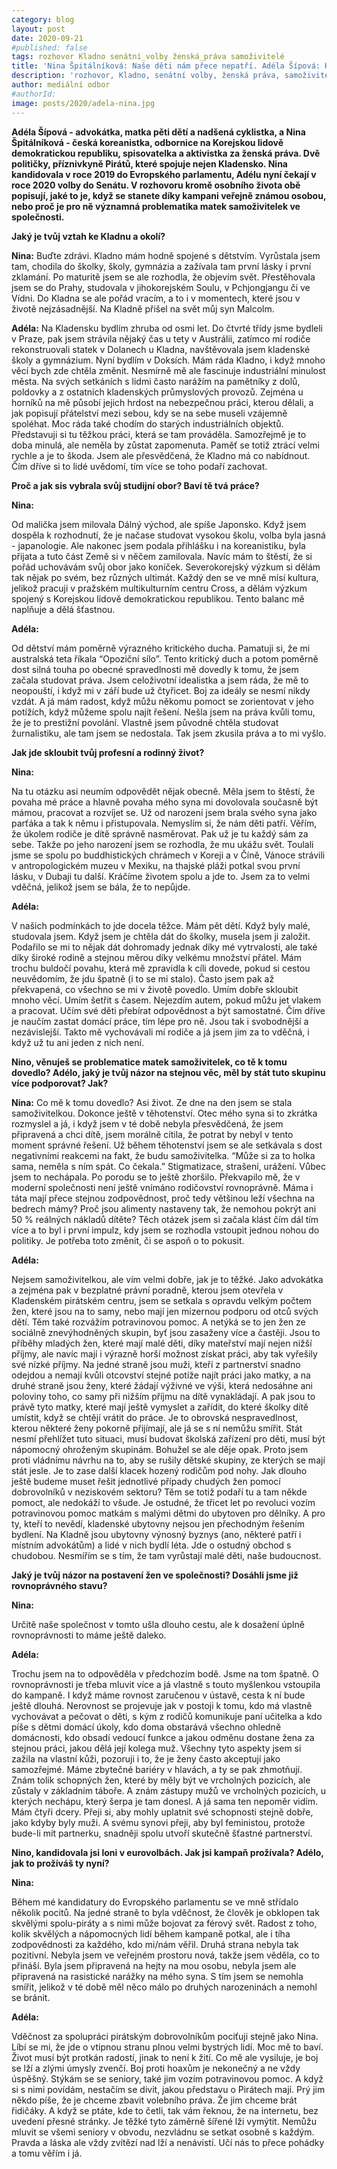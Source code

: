 ```yaml
---
category: blog
layout: post
date: 2020-09-21
#published: false
tags: rozhovor Kladno senátní_volby ženská_práva samoživitelé
title: 'Nina Špitálníková: Naše děti nám přece nepatří. Adéla Šípová: Kladno má stále co nabídnout'
description: 'rozhovor, Kladno, senátní volby, ženská práva, samoživitelé' 
author: mediální odbor
#authorId: 
image: posts/2020/adela-nina.jpg
---
```


**Adéla Šípová - advokátka, matka pěti dětí a nadšená cyklistka, a Nina Špitálníková - česká koreanistka, odbornice na Korejskou lidově demokratickou republiku, spisovatelka a aktivistka za ženská práva. Dvě političky, příznivkyně Pirátů, které spojuje nejen Kladensko. Nina kandidovala v roce 2019 do Evropského parlamentu, Adélu nyní čekají v roce 2020 volby do Senátu. V rozhovoru kromě osobního života obě popisují, jaké to je, když se stanete díky kampani veřejně známou osobou, nebo proč je pro ně významná problematika matek samoživitelek ve společnosti.**  

**Jaký je tvůj vztah ke Kladnu a okolí?** 

**Nina:**
Buďte zdrávi.
Kladno mám hodně spojené s dětstvím. Vyrůstala jsem tam, chodila do školky, školy, gymnázia a zažívala tam první lásky i první zklamání. Po maturitě jsem se ale rozhodla, že objevím svět. Přestěhovala jsem se do Prahy, studovala v jihokorejském Soulu, v Pchjongjangu či ve Vídni. Do Kladna se ale pořád vracím, a to i v momentech, které jsou v životě nejzásadnější. Na Kladně přišel na svět můj syn Malcolm.  

**Adéla:**
Na Kladensku bydlím zhruba od osmi let. Do čtvrté třídy jsme bydleli v Praze, pak jsem strávila nějaký čas u tety v Austrálii, zatímco mí rodiče rekonstruovali statek v Dolanech u Kladna, navštěvovala jsem kladenské školy a gymnázium. Nyní bydlím v Doksích. Mám ráda Kladno, i když mnoho věcí bych zde chtěla změnit. Nesmírně mě ale fascinuje industriální minulost města. Na svých setkáních s lidmi často narážím na pamětníky z dolů, poldovky a z ostatních kladenských průmyslových provozů. Zejména u horníků na mě působí jejich hrdost na nebezpečnou práci, kterou dělali, a jak popisují přátelství mezi sebou, kdy se na sebe museli vzájemně spoléhat. Moc ráda také chodím do starých industriálních objektů. Představuji si tu těžkou práci, která se tam prováděla. Samozřejmě je to doba minulá, ale neměla by zůstat zapomenuta. Paměť se totiž ztrácí velmi rychle a je to škoda. Jsem ale přesvědčená, že Kladno má co nabídnout. Čím dříve si to lidé uvědomí, tím více se toho podaří zachovat.

**Proč a jak sis vybrala svůj studijní obor? Baví tě tvá práce?** 

**Nina:**

Od malička jsem milovala Dálný východ, ale spíše Japonsko. Když jsem dospěla k rozhodnutí, že je načase studovat vysokou školu, volba byla jasná - japanologie. Ale nakonec jsem podala přihlášku i na koreanistiku, byla přijata a tuto část Země si v něčem zamilovala. Navíc mám to štěstí, že si pořád uchovávám svůj obor jako koníček. Severokorejský výzkum si dělám tak nějak po svém, bez různých ultimát.
Každý den se ve mně mísí kultura, jelikož pracuji v pražském multikulturním centru Cross, a dělám výzkum spojený s Korejskou lidově demokratickou republikou. Tento balanc mě naplňuje a dělá šťastnou.

**Adéla:**

Od dětství mám poměrně výrazného kritického ducha. Pamatuji si, že mi australská teta říkala “Opoziční sílo”. Tento kritický duch a potom poměrně dost silná touha po obecné spravedlnosti mě dovedly k tomu, že jsem začala studovat práva. Jsem celoživotní idealistka a jsem ráda, že mě to neopouští, i když mi v září bude už čtyřicet. Boj za ideály se nesmí nikdy vzdát. A já mám radost, když můžu někomu pomoct se zorientovat v jeho potížích, když můžeme spolu najít řešení. Nešla jsem na práva kvůli tomu, že je to prestižní povolání. Vlastně jsem původně chtěla studovat žurnalistiku, ale tam jsem se nedostala. Tak jsem zkusila práva a to mi vyšlo.

**Jak jde skloubit tvůj profesní a rodinný život?** 

**Nina:**

Na tu otázku asi neumím odpovědět nějak obecně. Měla jsem to štěstí, že povaha mé práce a hlavně povaha mého syna mi dovolovala současně být mámou, pracovat a rozvíjet se. Už od narození jsem brala svého syna jako parťáka a tak k němu i přistupovala. Nemyslím si, že nám děti patří. Věřím, že úkolem rodiče je dítě správně nasměrovat. Pak už je tu každý sám za sebe. Takže po jeho narození jsem se rozhodla, že mu ukážu svět. Toulali jsme se spolu po buddhistických chrámech v Koreji a v Číně, Vánoce strávili v antropologickém muzeu v Mexiku, na thajské pláži potkal svou první lásku, v Dubaji tu další. Kráčíme životem spolu a jde to. Jsem za to velmi vděčná, jelikož jsem se bála, že to nepůjde.

**Adéla:**

V našich podmínkách to jde docela těžce. Mám pět dětí. Když byly malé, studovala jsem. Když jsem je chtěla dát do školky, musela jsem ji založit. Podařilo se mi to nějak dát dohromady jednak díky mé vytrvalosti, ale také díky široké rodině a stejnou měrou díky velkému množství přátel. Mám trochu buldočí povahu, která mě zpravidla k cíli dovede, pokud si cestou neuvědomím, že jdu špatně (i to se mi stalo). Často jsem pak až překvapená, co všechno se mi v životě povedlo. Umím dobře skloubit mnoho věcí. Umím šetřit s časem. Nejezdím autem, pokud můžu jet vlakem a pracovat. Učím své děti přebírat odpovědnost a být samostatné. Čím dříve je naučím zastat domácí práce, tím lépe pro ně. Jsou tak i svobodnější a nezávislejší. Takto mě vychovávali mí rodiče a já jsem jim za to vděčná, i když už tu ani jeden z nich není.

**Nino, věnuješ se problematice matek samoživitelek, co tě k tomu dovedlo? Adélo, jaký je tvůj názor na stejnou věc, měl by stát tuto skupinu více podporovat? Jak?**

**Nina:** 
Co mě k tomu dovedlo? Asi život. Ze dne na den jsem se stala samoživitelkou. Dokonce ještě v těhotenství. Otec mého syna si to zkrátka rozmyslel a já, i když jsem v té době nebyla přesvědčená, že jsem připravená a chci dítě, jsem morálně cítila, že potrat by nebyl v tento moment správné řešení. Už během těhotenství jsem se ale setkávala s dost negativními reakcemi na fakt, že budu samoživitelka. “Může si za to holka sama, neměla s ním spát. Co čekala.” Stigmatizace, strašení, urážení. Vůbec jsem to nechápala. Po porodu se to ještě zhoršilo. Překvapilo mě, že v moderní společnosti není ještě vnímáno rodičovství rovnoprávně. Máma i táta mají přece stejnou zodpovědnost, proč tedy většinou leží všechna na bedrech mámy? Proč jsou alimenty nastaveny tak, že nemohou pokrýt ani 50 % reálných nákladů dítěte? Těch otázek jsem si začala klást čím dál tím více a to byl i první impulz, kdy jsem se rozhodla vstoupit jednou nohou do politiky. Je potřeba toto změnit, či se aspoň o to pokusit.

**Adéla:**

Nejsem samoživitelkou, ale vím velmi dobře, jak je to těžké. Jako advokátka a zejména pak v bezplatné právní poradně, kterou jsem otevřela v Kladenském pirátském centru, jsem se setkala s opravdu velkým počtem žen, které jsou na to samy, nebo mají jen mizernou podporu od otců svých dětí. Těm také rozvážím potravinovou pomoc. A netýká se to jen žen ze sociálně znevýhodněných skupin, byť jsou zasaženy více a častěji. Jsou to příběhy mladých žen, které mají malé děti, díky mateřství mají nejen nižší příjmy, ale navíc mají i výrazně horší možnost získat práci, aby tak vyřešily své nízké příjmy. Na jedné straně jsou muži, kteří z partnerství snadno odejdou a nemají kvůli otcovství stejné potíže najít práci jako matky, a na druhé straně jsou ženy, které žádají výživné ve výši, která nedosáhne ani poloviny toho, co samy při nižším příjmu na dítě vynakládají. A pak jsou to právě tyto matky, které mají ještě vymyslet a zařídit, do které školky dítě umístit, když se chtějí vrátit do práce. Je to obrovská nespravedlnost, kterou některé ženy pokorně přijímají, ale já se s ní nemůžu smířit. Stát nesmí přehlížet tuto situaci, musí budovat školská zařízení pro děti, musí být nápomocný ohroženým skupinám. Bohužel se ale děje opak. Proto jsem proti vládnímu návrhu na to, aby se rušily dětské skupiny, ze kterých se mají stát jesle. Je to zase další klacek hozený rodičům pod nohy. Jak dlouho ještě budeme muset řešit jednotlivé případy chudých žen pomocí dobrovolníků v neziskovém sektoru? Těm se totiž podaří tu a tam někde pomoct, ale nedokáží to všude. Je ostudné, že třicet let po revoluci vozím potravinovou pomoc matkám s malými dětmi do ubytoven pro dělníky. A pro ty, kteří to nevědí, kladenské ubytovny nejsou jen přechodným řešením bydlení. Na Kladně jsou ubytovny výnosný byznys (ano, některé patří i místním advokátům) a lidé v nich bydlí léta. Jde o ostudný obchod s chudobou. Nesmířím se s tím, že tam vyrůstají malé děti, naše budoucnost.

**Jaký je tvůj názor na postavení žen ve společnosti? Dosáhli jsme již rovnoprávného stavu?** 

**Nina:**

Určitě naše společnost v tomto ušla dlouho cestu, ale k dosažení úplně rovnoprávnosti to máme ještě daleko.

**Adéla:**

Trochu jsem na to odpověděla v předchozím bodě. Jsme na tom špatně. O rovnoprávnosti je třeba mluvit více a já vlastně s touto myšlenkou vstoupila do kampaně. I když máme rovnost zaručenou v ústavě, cesta k ní bude ještě dlouhá. Nerovnost se projevuje jak v postoji k tomu, kdo má vlastně vychovávat a pečovat o děti, s kým z rodičů komunikuje paní učitelka a kdo píše s dětmi domácí úkoly, kdo doma obstarává všechno ohledně domácnosti, kdo obsadí vedoucí funkce a jakou odměnu dostane žena za stejnou práci, jakou dělá její kolega muž. Všechny tyto aspekty jsem si zažila na vlastní kůži, pozoruji i to, že je ženy často akceptují jako samozřejmé. Máme zbytečné bariéry v hlavách, a ty se pak zhmotňují. Znám tolik schopných žen, které by měly být ve vrcholných pozicích, ale zůstaly v základním táboře. A znám zástupy mužů ve vrcholných pozicích, u kterých nechápu, který šerpa je tam donesl. A já sama ten nepoměr vidím. Mám čtyři dcery. Přeji si, aby mohly uplatnit své schopnosti stejně dobře, jako kdyby byly muži. A svému synovi přeji, aby byl feministou, protože bude-li mít partnerku, snadněji spolu utvoří skutečně šťastné partnerství.

**Nino, kandidovala jsi loni v eurovolbách. Jak jsi kampaň prožívala? Adélo, jak to prožíváš ty nyní?**

**Nina:**

Během mé kandidatury do Evropského parlamentu se ve mně střídalo několik pocitů. Na jedné straně to byla vděčnost, že člověk je obklopen tak skvělými spolu-piráty a s nimi může bojovat za férový svět. Radost z toho, kolik skvělých a nápomocných lidí během kampaně potkal, ale i tíha zodpovědnosti za každého, kdo mi/nám věřil. Druhá strana nebyla tak pozitivní. Nebyla jsem ve veřejném prostoru nová, takže jsem věděla, co to přináší. Byla jsem připravená na hejty na mou osobu, nebyla jsem ale připravená na rasistické narážky na mého syna. S tím jsem se nemohla smířit, jelikož v té době měl něco málo po druhých narozeninách a nemohl se bránit.

**Adéla:**

Vděčnost za spolupráci pirátským dobrovolníkům pociťuji stejně jako Nina. Líbí se mi, že jde o vtipnou stranu plnou velmi bystrých lidí. Moc mě to baví. Život musí být protkán radostí, jinak to není k žití. Co mě ale vysiluje, je boj se lží a zlými úmysly zvenčí. Boj proti hoaxům je nekonečný a ne vždy úspěšný. Stýkám se se seniory, také jim vozím potravinovou pomoc. A když si s nimi povídám, nestačím se divit, jakou představu o Pirátech mají. Prý jim někdo píše, že je chceme zbavit volebního práva. Že jim chceme brát řidičáky. A když se ptáte, kde to četli, tak vám řeknou, že na internetu, bez uvedení přesné stránky. Je těžké tyto záměrně šířené lži vymýtit. Nemůžu mluvit se všemi seniory v obvodu, nezvládnu se setkat osobně s každým. Pravda a láska ale vždy zvítězí nad lží a nenávistí. Učí nás to přece pohádky a tomu věřím i já.
